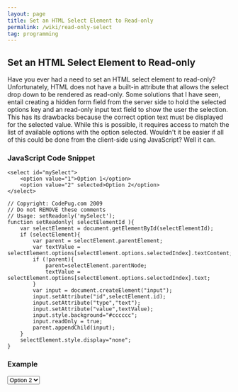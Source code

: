 ```yaml
---
layout: page
title: Set an HTML Select Element to Read-only
permalink: /wiki/read-only-select
tag: programming
---
```


## Set an HTML Select Element to Read-only
Have you ever had a need to set an HTML select element to read-only? Unfortunately, HTML does not have a built-in attribute that allows the select drop down to be rendered as read-only. Some solutions that I have seen, entail creating a hidden form field from the server side to hold the selected options key and an read-only input text field to show the user the selection. This has its drawbacks because the correct option text must be displayed for the selected value. While this is possible, it requires access to match the list of available options with the option selected. Wouldn't it be easier if all of this could be done from the client-side using JavaScript? Well it can.

### JavaScript Code Snippet
```
<select id="mySelect">
	<option value="1">Option 1</option>
	<option value="2" selected>Option 2</option>
</select>

// Copyright: CodePug.com 2009
// Do not REMOVE these comments
// Usage: setReadonly('mySelect');
function setReadonly( selectElementId ){
	var selectElement = document.getElementById(selectElementId);
	if (selectElement){		
		var parent = selectElement.parentElement;
		var textValue = selectElement.options[selectElement.options.selectedIndex].textContent;
		if (!parent){
			parent=selectElement.parentNode;
			textValue = selectElement.options[selectElement.options.selectedIndex].text;
		}
		var input = document.createElement("input");
		input.setAttribute("id",selectElement.id);
		input.setAttribute("type","text");
		input.setAttribute("value",textValue);
		input.style.background="#cccccc";
		input.readOnly = true;
		parent.appendChild(input);
	}
	selectElement.style.display="none";
}
```

### Example
<html>
<select id="mySelect">
	<option value="1">Option 1</option>
	<option value="2" selected>Option 2</option>
</select>
<script>

// Copyright: CodePug.com 2009
// Do not REMOVE these comments
// Usage: setReadonly('mySelect');
function setReadonly( selectElementId ){
	var selectElement = document.getElementById(selectElementId);
	if (selectElement){		
		var parent = selectElement.parentElement;
		var textValue = selectElement.options[selectElement.options.selectedIndex].textContent;
		if (!parent){
			parent=selectElement.parentNode;
			textValue = selectElement.options[selectElement.options.selectedIndex].text;
		}
		var input = document.createElement("input");
		input.setAttribute("id",selectElement.id);
		input.setAttribute("type","text");
		input.setAttribute("value",textValue);
		input.style.background="#cccccc";
		input.readOnly = true;
		parent.appendChild(input);
	}
	selectElement.style.display="none";
}
setReadonly('mySelect');
</script>
</html>
